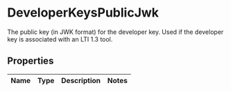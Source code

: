 

# DeveloperKeysPublicJwk

The public key (in JWK format) for the developer key. Used if the developer key is associated with an LTI 1.3 tool.

## Properties

| Name | Type | Description | Notes |
|------------ | ------------- | ------------- | -------------|



